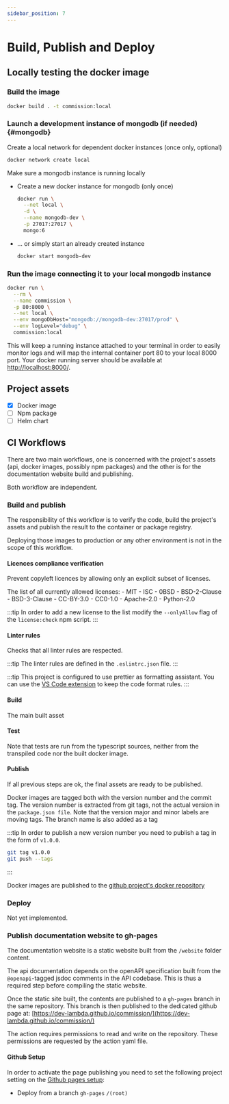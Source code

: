 ```yaml
---
sidebar_position: 7
---
```


# Build, Publish and Deploy

## Locally testing the docker image

### Build the image

```sh
docker build . -t commission:local
```

### Launch a development instance of mongodb (if needed) {#mongodb}

Create a local network for dependent docker instances (once only, optional)
```sh
docker network create local
```

Make sure a mongodb instance is running locally

- Create a new docker instance for mongodb (only once)
  ```sh
  docker run \
    --net local \
    -d \
    --name mongodb-dev \
    -p 27017:27017 \
    mongo:6
  ```

- ... or simply start an already created instance
  ```sh
  docker start mongodb-dev
  ```

### Run the image connecting it to your local mongodb instance

```sh
docker run \
  --rm \
  --name commission \
  -p 80:8000 \
  --net local \
  --env mongoDbHost="mongodb://mongodb-dev:27017/prod" \
  --env logLevel="debug" \
  commission:local
```

This will keep a running instance attached to your terminal in order to easily monitor logs and will map the internal container port 80 to your local 8000 port. Your docker running server should be available at [http://localhost:8000/](http://localhost:8000/).

## Project assets

- [x] Docker image
- [ ] Npm package
- [ ] Helm chart

## CI Workflows

There are two main workflows, one is concerned with the project's assets (api, docker images, possibly npm packages) and the other is for the documentation website build and publishing.

Both workflow are independent.

### Build and publish

The responsibility of this workflow is to verify the code, build the project's assets and publish the result to the container or package registry.

Deploying those images to production or any other environment is not in the scope of this workflow.

#### Licences compliance verification

  Prevent copyleft licences by allowing only an explicit subset of licenses.

  The list of all currently allowed licenses:
    - MIT
    - ISC
    - 0BSD
    - BSD-2-Clause
    - BSD-3-Clause
    - CC-BY-3.0
    - CC0-1.0
    - Apache-2.0
    - Python-2.0
    
:::tip
In order to add a new license to the list modify the `--onlyAllow` flag of the `license:check` npm script.
:::

#### Linter rules

Checks that all linter rules are respected.

:::tip
The linter rules are defined in the `.eslintrc.json` file.
:::

:::tip
This project is configured to use prettier as formatting assistant. You can use the [VS Code extension](https://marketplace.visualstudio.com/items?itemName=esbenp.prettier-vscode) to keep the code format rules.
:::

#### Build

The main built asset

#### Test

Note that tests are run from the typescript sources, neither from the transpiled code nor the built docker image.

#### Publish

If all previous steps are ok, the final assets are ready to be published.

Docker images are tagged both with the version number and the commit tag. The version number is extracted from git tags, not the actual version in the `package.json file`. Note that the version major and minor labels are moving tags. The branch name is also added as a tag 

:::tip
In order to publish a new version number you need to publish a tag in the form of `v1.0.0`.

```sh
git tag v1.0.0
git push --tags
```
:::

Docker images are published to the [github project's docker repository](https://github.com/dev-lambda/commission/pkgs/container/commission)

### Deploy

Not yet implemented.

### Publish documentation website to gh-pages

The documentation website is a static website built from the `/website` folder content.

The api documentation depends on the openAPI specification built from the `@openapi`-tagged jsdoc comments in the API codebase. This is thus a required step before compiling the static website.

Once the static site built, the contents are published to a `gh-pages` branch in the same repository. This branch is then published to the dedicated github page at: [https://dev-lambda.github.io/commission/](https://dev-lambda.github.io/commission/)

The action requires permissions to read and write on the repository. These permissions are requested by the action yaml file.

#### Github Setup

In order to activate the page publishing you need to set the following project setting on the [Github pages setup](https://github.com/dev-lambda/commission/settings/pages):

- Deploy from a branch `gh-pages` `/(root)`


